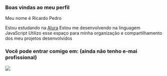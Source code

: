 ### Boas vindas ao meu perfil 
Meu nome é Ricardo Pedro

Estou estudando na [Alura](https://www.alura.com.br)
Estou me desenvolvendo na linguagem JavaScript
Utilizo esse espaço para minha organização e compartilhamento dos meu projetos desenvolvidos

### Você pode entrar comigo em: (ainda não tenho e-mai profissional)

![](https://media1.tenor.com/m/stXvRNKTvjwAAAAC/sans-undertale.gif)
